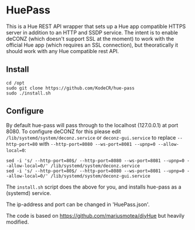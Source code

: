 # HuePass
This is a Hue REST API wrapper that sets up a Hue app compatible HTTPS server in addition to an HTTP and SSDP service. The intent is to enable deCONZ (which doesn't support SSL at the moment) to work with the official Hue app (which requires an SSL connection), but theoratically it should work with any Hue compatible rest API.

## Install
```
cd /opt
sudo git clone https://github.com/KodeCR/hue-pass
sudo ./install.sh
```

## Configure
By default hue-pass will pass through to the localhost (127.0.0.1) at port 8080. To configure deCONZ for this please edit `/lib/systemd/system/deconz.service` or `deconz-gui.service` to replace `--http-port=80` with `--http-port=8080 --ws-port=8081 --upnp=0 --allow-local=0`:
```
sed -i 's/ --http-port=80$/ --http-port=8080 --ws-port=8081 --upnp=0 --allow-local=0/' /lib/systemd/system/deconz.service
sed -i 's/ --http-port=80$/ --http-port=8080 --ws-port=8081 --upnp=0 --allow-local=0/' /lib/systemd/system/deconz-gui.service
```

The `install.sh` script does the above for you, and installs hue-pass as a (systemd) service.

The ip-address and port can be changed in 'HuePass.json'.

The code is based on https://github.com/mariusmotea/diyHue but heavily modified.
